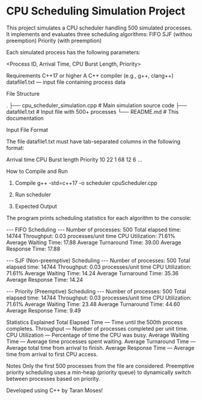 # CPU Scheduling Simulation Project

This project simulates a CPU scheduler handling 500 simulated processes. It implements and evaluates three scheduling algorithms:
    FIFO
    SJF (withou preemption)
    Priority (with preemption)

Each simulated process has the following parameters:

<Process ID, Arrival Time, CPU Burst Length, Priority>

Requirements
    C++17 or higher
	A C++ compiler (e.g., g++, clang++)
	datafile1.txt — input file containing process data

File Structure

.
├── cpu_scheduler_simulation.cpp   # Main simulation source code
├── datafile1.txt                  # Input file with 500+ processes
└── README.md                      # This documentation

Input File Format

The file datafile1.txt must have tab-separated columns in the following format:

Arrival time    CPU Burst length    Priority
10              22                  1
68              12                  6
...

How to Compile and Run

1. Compile
g++ -std=c++17 -o scheduler cpuScheduler.cpp

2. Run
scheduler

3. Expected Output

The program prints scheduling statistics for each algorithm to the console:

--- FIFO Scheduling ---
Number of processes: 500
Total elapsed time: 14744
Throughput: 0.03 processes/unit time
CPU Utilization: 71.61%
Average Waiting Time: 17.88
Average Turnaround Time: 39.00
Average Response Time: 17.88

--- SJF (Non-preemptive) Scheduling ---
Number of processes: 500
Total elapsed time: 14744
Throughput: 0.03 processes/unit time
CPU Utilization: 71.61%
Average Waiting Time: 14.24
Average Turnaround Time: 35.36
Average Response Time: 14.24

--- Priority (Preemptive) Scheduling ---
Number of processes: 500
Total elapsed time: 14744
Throughput: 0.03 processes/unit time
CPU Utilization: 71.61%
Average Waiting Time: 23.48
Average Turnaround Time: 44.60
Average Response Time: 9.49

Statistics Explained
	Total Elapsed Time — Time until the 500th process completes.
	Throughput — Number of processes completed per unit time.
	CPU Utilization — Percentage of time the CPU was busy.
	Average Waiting Time — Average time processes spent waiting.
	Average Turnaround Time — Average total time from arrival to finish.
	Average Response Time — Average time from arrival to first CPU access.

Notes
	Only the first 500 processes from the file are considered.
	Preemptive priority scheduling uses a min-heap (priority queue) to dynamically switch between processes based on priority.

Developed using C++ by Taran Moses!